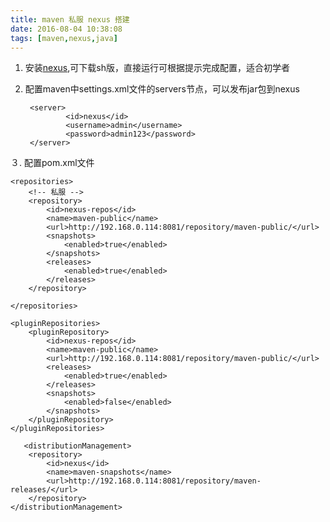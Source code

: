 ```yaml
---
title: maven 私服 nexus 搭建
date: 2016-08-04 10:38:08
tags: [maven,nexus,java]
---
```


1. 安装[nexus](http://www.sonatype.com/download-oss-sonatype),可下载sh版，直接运行可根据提示完成配置，适合初学者

2. 配置maven中settings.xml文件的servers节点，可以发布jar包到nexus

        <server>
                <id>nexus</id>
                <username>admin</username>
                <password>admin123</password>
        </server>

３. 配置pom.xml文件

	<repositories>
		<!-- 私服 -->
		<repository>
			<id>nexus-repos</id>
			<name>maven-public</name>
			<url>http://192.168.0.114:8081/repository/maven-public/</url>
			<snapshots>
				<enabled>true</enabled>
			</snapshots>
			<releases>
				<enabled>true</enabled>
			</releases>
		</repository>
		
	</repositories>

	<pluginRepositories>
		<pluginRepository>
			<id>nexus-repos</id>
			<name>maven-public</name>
			<url>http://192.168.0.114:8081/repository/maven-public/</url>
			<releases>
				<enabled>true</enabled>
			</releases>
			<snapshots>
				<enabled>false</enabled>
			</snapshots>
		</pluginRepository>
	</pluginRepositories>

       <distributionManagement>
		<repository>
			<id>nexus</id>
			<name>maven-snapshots</name>
			<url>http://192.168.0.114:8081/repository/maven-releases/</url>
		</repository>
	</distributionManagement>


